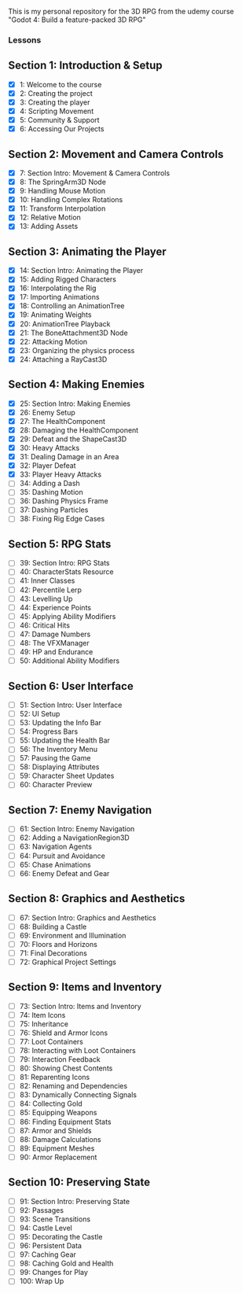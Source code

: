 This is my personal repository for the 3D RPG from the udemy course "Godot 4: Build a feature-packed 3D RPG"

### Lessons

## Section 1: Introduction & Setup
- [x] 1: Welcome to the course
- [x] 2: Creating the project
- [x] 3: Creating the player
- [x] 4: Scripting Movement
- [x] 5: Community & Support
- [x] 6: Accessing Our Projects

## Section 2: Movement and Camera Controls
- [x] 7: Section Intro: Movement & Camera Controls
- [x] 8: The SpringArm3D Node
- [x] 9: Handling Mouse Motion
- [x] 10: Handling Complex Rotations
- [x] 11: Transform Interpolation
- [x] 12: Relative Motion
- [x] 13: Adding Assets

## Section 3: Animating the Player
- [x] 14: Section Intro: Animating the Player
- [x] 15: Adding Rigged Characters
- [x] 16: Interpolating the Rig
- [x] 17: Importing Animations
- [x] 18: Controlling an AnimationTree
- [x] 19: Animating Weights
- [x] 20: AnimationTree Playback
- [x] 21: The BoneAttachment3D Node
- [x] 22: Attacking Motion
- [x] 23: Organizing the physics process
- [x] 24: Attaching a RayCast3D

## Section 4: Making Enemies
- [x] 25: Section Intro: Making Enemies
- [x] 26: Enemy Setup
- [x] 27: The HealthComponent
- [x] 28: Damaging the HealthComponent
- [x] 29: Defeat and the ShapeCast3D
- [x] 30: Heavy Attacks
- [x] 31: Dealing Damage in an Area
- [x] 32: Player Defeat
- [x] 33: Player Heavy Attacks
- [ ] 34: Adding a Dash
- [ ] 35: Dashing Motion
- [ ] 36: Dashing Physics Frame
- [ ] 37: Dashing Particles
- [ ] 38: Fixing Rig Edge Cases

## Section 5: RPG Stats
- [ ] 39: Section Intro: RPG Stats
- [ ] 40: CharacterStats Resource
- [ ] 41: Inner Classes
- [ ] 42: Percentile Lerp
- [ ] 43: Levelling Up
- [ ] 44: Experience Points
- [ ] 45: Applying Ability Modifiers
- [ ] 46: Critical Hits
- [ ] 47: Damage Numbers
- [ ] 48: The VFXManager
- [ ] 49: HP and Endurance
- [ ] 50: Additional Ability Modifiers

## Section 6: User Interface
- [ ] 51: Section Intro: User Interface
- [ ] 52: UI Setup
- [ ] 53: Updating the Info Bar
- [ ] 54: Progress Bars
- [ ] 55: Updating the Health Bar
- [ ] 56: The Inventory Menu
- [ ] 57: Pausing the Game
- [ ] 58: Displaying Attributes
- [ ] 59: Character Sheet Updates
- [ ] 60: Character Preview

## Section 7: Enemy Navigation
- [ ] 61: Section Intro: Enemy Navigation
- [ ] 62: Adding a NavigationRegion3D
- [ ] 63: Navigation Agents
- [ ] 64: Pursuit and Avoidance
- [ ] 65: Chase Animations
- [ ] 66: Enemy Defeat and Gear

## Section 8: Graphics and Aesthetics
- [ ] 67: Section Intro: Graphics and Aesthetics
- [ ] 68: Building a Castle
- [ ] 69: Environment and Illumination
- [ ] 70: Floors and Horizons
- [ ] 71: Final Decorations
- [ ] 72: Graphical Project Settings

## Section 9: Items and Inventory
- [ ] 73: Section Intro: Items and Inventory
- [ ] 74: Item Icons
- [ ] 75: Inheritance
- [ ] 76: Shield and Armor Icons
- [ ] 77: Loot Containers
- [ ] 78: Interacting with Loot Containers
- [ ] 79: Interaction Feedback
- [ ] 80: Showing Chest Contents
- [ ] 81: Reparenting Icons
- [ ] 82: Renaming and Dependencies
- [ ] 83: Dynamically Connecting Signals
- [ ] 84: Collecting Gold
- [ ] 85: Equipping Weapons
- [ ] 86: Finding Equipment Stats
- [ ] 87: Armor and Shields
- [ ] 88: Damage Calculations
- [ ] 89: Equipment Meshes
- [ ] 90: Armor Replacement

## Section 10: Preserving State
- [ ] 91: Section Intro: Preserving State
- [ ] 92: Passages
- [ ] 93: Scene Transitions
- [ ] 94: Castle Level
- [ ] 95: Decorating the Castle
- [ ] 96: Persistent Data
- [ ] 97: Caching Gear
- [ ] 98: Caching Gold and Health
- [ ] 99: Changes for Play
- [ ] 100: Wrap Up

